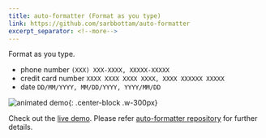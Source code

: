 ```yaml
---
title: auto-formatter (Format as you type)
link: https://github.com/sarbbottam/auto-formatter
excerpt_separator: <!--more-->
---
```


Format as you type.

* phone number ```(XXX) XXX-XXXX, XXXXX-XXXXX```
* credit card number ```XXXX XXXX XXXX XXXX, XXXX XXXXXX XXXXX```
* date ```DD/MM/YYYY, MM/DD/YYYY, YYYY/MM/DD```

![animated demo](http://i.imgur.com/IR7veRM.gif){: .center-block .w-300px}

Check out the [live demo](http://sarbbottam.github.io/auto-formatter/).
Please refer [auto-formatter repository](https://github.com/sarbbottam/auto-formatter) for further details.
